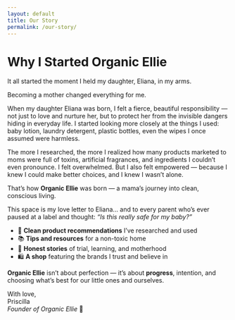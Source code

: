 ```yaml
---
layout: default
title: Our Story
permalink: /our-story/
---
```


# Why I Started Organic Ellie

It all started the moment I held my daughter, Eliana, in my arms.

Becoming a mother changed everything for me.

When my daughter Eliana was born, I felt a fierce, beautiful responsibility — not just to love and nurture her, but to protect her from the invisible dangers hiding in everyday life. I started looking more closely at the things I used: baby lotion, laundry detergent, plastic bottles, even the wipes I once assumed were harmless.

The more I researched, the more I realized how many products marketed to moms were full of toxins, artificial fragrances, and ingredients I couldn’t even pronounce. I felt overwhelmed. But I also felt empowered — because I knew I could make better choices, and I knew I wasn’t alone.

That’s how **Organic Ellie** was born — a mama’s journey into clean, conscious living.

This space is my love letter to Eliana… and to every parent who’s ever paused at a label and thought: _“Is this really safe for my baby?”_

- 🍼 **Clean product recommendations** I’ve researched and used  
- 📚 **Tips and resources** for a non-toxic home  
- 💬 **Honest stories** of trial, learning, and motherhood  
- 🛍️ **A shop** featuring the brands I trust and believe in  

**Organic Ellie** isn’t about perfection — it’s about **progress**, intention, and choosing what’s best for our little ones and ourselves.

With love,  
Priscilla  
*Founder of Organic Ellie* 🌿
